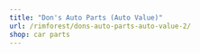 ```yaml
---
title: "Don's Auto Parts (Auto Value)"
url: /rimforest/dons-auto-parts-auto-value-2/
shop: car parts
---
```

